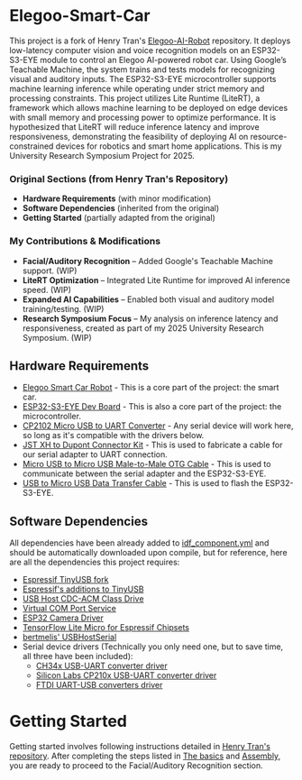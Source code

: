 # Elegoo-Smart-Car

This project is a fork of Henry Tran's [Elegoo-AI-Robot](https://github.com/henrytran720/Elegoo-AI-Robot) repository. It deploys low-latency computer vision and voice recognition models on an ESP32-S3-EYE module to control an Elegoo AI-powered robot car. Using Google’s Teachable Machine, the system trains and tests models for recognizing visual and auditory inputs. The ESP32-S3-EYE microcontroller supports machine learning inference while operating under strict memory and processing constraints. This project utilizes Lite Runtime (LiteRT), a framework which allows machine learning to be deployed on edge devices with small memory and processing power to optimize performance. It is hypothesized that LiteRT will reduce inference latency and improve responsiveness, demonstrating the feasibility of deploying AI on resource-constrained devices for robotics and smart home applications. This is my University Research Symposium Project for 2025.

### Original Sections (from Henry Tran's Repository)
- **Hardware Requirements** (with minor modification)
- **Software Dependencies** (inherited from the original)
- **Getting Started** (partially adapted from the original)

### My Contributions & Modifications
- **Facial/Auditory Recognition** – Added Google's Teachable Machine support. (WIP)
- **LiteRT Optimization** – Integrated Lite Runtime for improved AI inference speed. (WIP)
- **Expanded AI Capabilities** – Enabled both visual and auditory model training/testing. (WIP)
- **Research Symposium Focus** – My analysis on inference latency and responsiveness, created as part of my 2025 University Research Symposium. (WIP)

## Hardware Requirements
- [Elegoo Smart Car Robot](https://us.elegoo.com/products/elegoo-smart-robot-car-kit-v-4-0) - This is a core part of the project: the smart car.
- [ESP32-S3-EYE Dev Board](https://www.aliexpress.us/item/3256803794751194.html) - This is also a core part of the project: the microcontroller.
- [CP2102 Micro USB to UART Converter](https://www.amazon.com/HiLetgo-CP2102-Module-Converter-Replace/dp/B01N47LXRA) - Any serial device will work here, so long as it's compatible with the drivers below.
- [JST XH to Dupont Connector Kit](https://www.amazon.com/Kidisoii-Dupont2-54-Connector-Pre-Crimped-Compatible/dp/B0CMCN9CXD/135-4941321-1839956) - This is used to fabricate a cable for our serial adapter to UART connection.
- [Micro USB to Micro USB Male-to-Male OTG Cable](https://www.amazon.com/Micro-USB-Male-Data-Cable/dp/B0872GMD7V/) - This is used to communicate between the serial adapter and the ESP32-S3-EYE.
- [USB to Micro USB Data Transfer Cable](https://www.amazon.com/FEMORO-Transfer-Charging-Smartphone-Bluetooth/dp/B0D2KZQR8T) - This is used to flash the ESP32-S3-EYE.

## Software Dependencies

All dependencies have been already added to [idf_component.yml](https://github.com/henrytran720/Elegoo-AI-Robot/blob/main/main/idf_component.yml) and should be automatically downloaded upon compile, but for reference, here are all the dependencies this project requires:

- [Espressif TinyUSB fork](https://components.espressif.com/components/espressif/tinyusb)
- [Espressif's additions to TinyUSB](https://components.espressif.com/components/espressif/esp_tinyusb)
- [USB Host CDC-ACM Class Drive](https://components.espressif.com/components/espressif/usb_host_cdc_acm/versions/2.0.3)
- [Virtual COM Port Service](https://components.espressif.com/components/espressif/usb_host_vcp)
- [ESP32 Camera Driver](https://components.espressif.com/components/espressif/esp32-camera/)
- [TensorFlow Lite Micro for Espressif Chipsets](https://components.espressif.com/components/espressif/esp-tflite-micro/)
- [bertmelis' USBHostSerial](https://github.com/bertmelis/USBHostSerial)
- Serial device drivers (Technically you only need one, but to save time, all three have been included):
  - [CH34x USB-UART converter driver](https://components.espressif.com/components/espressif/usb_host_ch34x_vcp/versions/2.0.0)
  - [Silicon Labs CP210x USB-UART converter driver](https://components.espressif.com/components/espressif/usb_host_cp210x_vcp/versions/2.0.0)
  - [FTDI UART-USB converters driver](https://components.espressif.com/components/espressif/usb_host_ftdi_vcp/versions/2.0.0)
 
# Getting Started

Getting started involves following instructions detailed in [Henry Tran's repository](https://github.com/henrytran720/Elegoo-AI-Robot). After completing the steps listed in [The basics](https://github.com/henrytran720/Elegoo-AI-Robot?tab=readme-ov-file#the-basics) and [Assembly](https://github.com/henrytran720/Elegoo-AI-Robot?tab=readme-ov-file#assembly), you are ready to proceed to the Facial/Auditory Recognition section.


